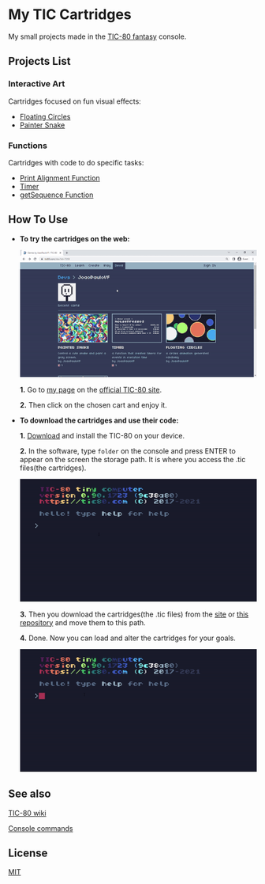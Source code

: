 # My TIC Cartridges

My small projects made in the [TIC-80 fantasy](https://github.com/nesbox/TIC-80#about) console.

## Projects List

### Interactive Art

Cartridges focused on fun visual effects:

* [Floating Circles](cartridges/floatingCircles/)
* [Painter Snake](cartridges/PainterSnake/)

### Functions

Cartridges with code to do specific tasks:

* [Print Alignment Function](cartridges/PrintAlign/)
* [Timer](cartridges/Timer/)
* [getSequence Function](cartridges/sequence/)

## How To Use

* **To try the cartridges on the web:**

  ![demo of how to access the cartridges on the web](/gifs/seeOnWeb.gif)

  **1.** Go to [my page][my TIC-80 page] on the [official TIC-80 site](https://tic80.com/).

  **2.** Then click on the chosen cart and enjoy it.

* **To download the cartridges and use their code:**

  **1.** [Download](https://tic80.com/create) and install the TIC-80 on your device.

  **2.** In the software, type `folder` on the console and press ENTER to appear on the screen the storage path. It is where you access the .tic files(the cartridges).
  
  ![demo of how to find out the storage path](/gifs/storagePath.gif)

  **3.** Then you download the cartridges(the .tic files) from the [site][my TIC-80 page] or [this repository](https://github.com/JoaoPauloVF/My-TIC-Cartridges/tree/main/cartridges) and move them to this path.

  **4.** Done. Now you can load and alter the cartridges for your goals.

  ![demo of how to access the cartridges on the TIC-80](/gifs/seeOnTic.gif)

[my TIC-80 page]:https://tic80.com/dev?id=7293

## See also

[TIC-80 wiki](https://github.com/nesbox/TIC-80/wiki)

[Console commands](https://github.com/nesbox/TIC-80/wiki/Console#available-commands)

## License

[MIT](LICENSE)
